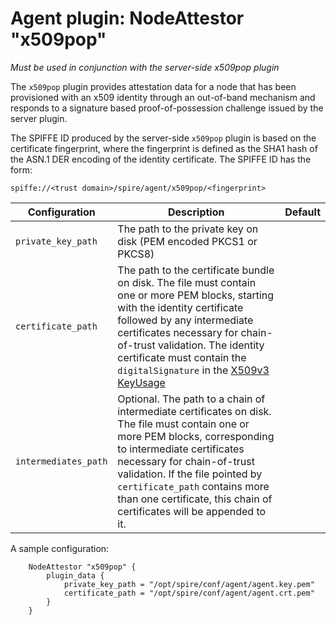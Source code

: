 # Agent plugin: NodeAttestor "x509pop"

*Must be used in conjunction with the server-side x509pop plugin*

The `x509pop` plugin provides attestation data for a node that has been
provisioned with an x509 identity through an out-of-band mechanism and responds
to a signature based proof-of-possession challenge issued by the server
plugin.

The SPIFFE ID produced by the server-side `x509pop` plugin is based on the certificate fingerprint, where the fingerprint is defined as the
SHA1 hash of the ASN.1 DER encoding of the identity certificate. The SPIFFE ID has the form:

```
spiffe://<trust domain>/spire/agent/x509pop/<fingerprint>
```

| Configuration | Description | Default                 |
| ------------- | ----------- | ----------------------- |
| `private_key_path` | The path to the private key on disk (PEM encoded PKCS1 or PKCS8) | |
| `certificate_path` | The path to the certificate bundle on disk. The file must contain one or more PEM blocks, starting with the identity certificate followed by any intermediate certificates necessary for chain-of-trust validation. The identity certificate must contain the `digitalSignature` in the [X509v3 KeyUsage](https://tools.ietf.org/html/rfc5280#section-4.2.1.3) | |
| `intermediates_path` | Optional. The path to a chain of intermediate certificates on disk. The file must contain one or more PEM blocks, corresponding to intermediate certificates necessary for chain-of-trust validation. If the file pointed by `certificate_path` contains more than one certificate, this chain of certificates will be appended to it. | |

A sample configuration:

```
	NodeAttestor "x509pop" {
		plugin_data {
			private_key_path = "/opt/spire/conf/agent/agent.key.pem"
			certificate_path = "/opt/spire/conf/agent/agent.crt.pem"
		}
	}
```
